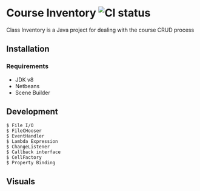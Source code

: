 # Course Inventory ![CI status](https://img.shields.io/badge/build-passing-brightgreen.svg)

Class Inventory is a Java project for dealing with the course CRUD process

## Installation

### Requirements
* JDK v8
* Netbeans
* Scene Builder

## Development
```
$ File I/O
$ FileCHooser
$ EventHandler
$ Lambda Expression
$ ChangeListener
$ Callback interface
$ CellFactory
$ Property Binding
```
## Visuals

